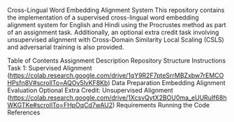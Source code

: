 Cross-Lingual Word Embedding Alignment System
This repository contains the implementation of a supervised cross-lingual word embedding alignment system for English and Hindi using the Procrustes method as part of an assignment task. Additionally, an optional extra credit task involving unsupervised alignment with Cross-Domain Similarity Local Scaling (CSLS) and adversarial training is also provided.

Table of Contents
Assignment Description
Repository Structure
Instructions
Task 1: Supervised Alignment (https://colab.research.google.com/drive/1qY9R2F7pteSrrMBZxbw7rEMCOHPsfn8V#scrollTo=AQOv5lvKF8Kb)
Data Preparation
Embedding Alignment
Evaluation
Optional Extra Credit: Unsupervised Alignment (https://colab.research.google.com/drive/1XcsvQytX2BOU0ma_eUURuIf68hWKGTKe#scrollTo=FHpOqCd7wAU2)
Requirements
Running the Code
References

